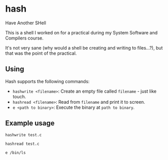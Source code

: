 # hash
Have Another SHell

This is a shell I worked on for a practical during my System Software and Compilers course.

It's not very sane (why would a shell be creating and writing to files...?), but that was the point of the practical.

## Using

Hash supports the following commands:
- ```hashwrite <filename>```: Create an empty file called ```filename``` - just like touch.
- ```hashread <filename>```: Read from ```filename``` and print it to screen.
- ```e <path to binary>```: Execute the binary at ```path to binary```.

## Example usage

```hashwrite test.c```

```hashread test.c```

```e /bin/ls```
